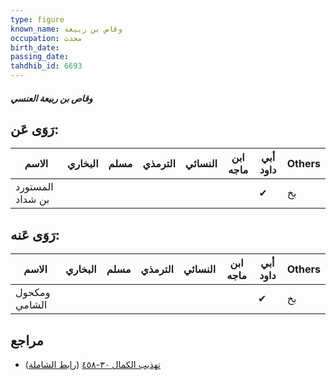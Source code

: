 ```yaml
---
type: figure
known_name: وقاص بن ربيعة
occupation: محدث
birth_date:
passing_date:
tahdhib_id: 6693
---
```

##### وقاص بن ربيعة العنسي

## رَوَى عَن:
| الاسم            | البخاري | مسلم | الترمذي | النسائي | ابن ماجه | أبي داود | Others |
| ---------------- | ------- | ---- | ------- | ------- | -------- | -------- | ------ |
| المستورد بن شداد |         |      |         |         |          | ✔        | بخ     |
## رَوَى عَنه:
| الاسم         | البخاري | مسلم | الترمذي | النسائي | ابن ماجه | أبي داود | Others |
| ------------- | ------- | ---- | ------- | ------- | -------- | -------- | ------ |
| ومكحول الشامي |         |      |         |         |          | ✔        | بخ     |
## مراجع
- [تهذيب الكمال ٣٠-٤٥٨](obsidian://open?vault=Tahdhib-al-Kamal&file=Figures/٦٦٩٣-وقاص%20بن%20ربيعة%20العنسي) ([رابط الشاملة](https://shamela.ws/book/3722/16524))